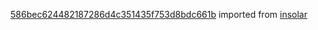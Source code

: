 [586bec624482187286d4c351435f753d8bdc661b](https://github.com/insolar/insolar/commit/586bec624482187286d4c351435f753d8bdc661b) imported from [insolar](https://github.com/insolar/insolar)
